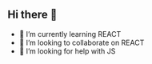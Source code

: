 ## Hi there 👋

- 🌱 I’m currently learning REACT
- 👯 I’m looking to collaborate on REACT
- 🤔 I’m looking for help with JS
<!--
**Marcos-199-GitHub/Marcos-199-Github** is a ✨ _special_ ✨ repository because its `README.md` (this file) appears on your GitHub profile.

- 🌱 I’m currently learning REACT
- 👯 I’m looking to collaborate on REACT
- 🤔 I’m looking for help with JS
-->
